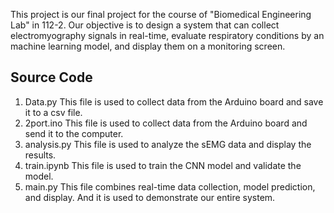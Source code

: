 
This project is our final project for the course of  "Biomedical Engineering Lab" in 112-2.
Our objective is to design a system that can collect electromyography signals in real-time, evaluate respiratory conditions by an machine learning model, and display them on a monitoring screen.

## Source Code
1. Data.py
    This file is used to collect data from the Arduino board and save it to a csv file.
2. 2port.ino
    This file is used to collect data from the Arduino board and send it to the computer.
3. analysis.py
    This file is used to analyze the sEMG data and display the results.
4. train.ipynb
    This file is used to train the CNN model and validate the model.
5. main.py
    This file combines real-time data collection, model prediction, and display.
    And it is used to demonstrate our entire system.
    